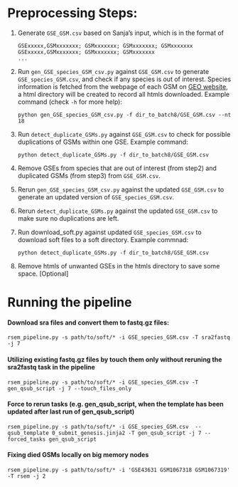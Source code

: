 # Preprocessing Steps:

1. Generate `GSE_GSM.csv` based on Sanja’s input, which is in the format of 
 
	```
	GSExxxxx,GSMxxxxxxx; GSMxxxxxxx; GSMxxxxxxx; GSMxxxxxxx
	GSExxxxx,GSMxxxxxxx; GSMxxxxxxx; GSMxxxxxxx
	...
	```
	
2. Run `gen_GSE_species_GSM_csv.py` against `GSE_GSM.csv` to generate
`GSE_species_GSM.csv`, and check if any species is out of interest. Species
information is fetched from the webpage of each GSM on
[GEO website](http://www.ncbi.nlm.nih.gov/geo/, "GEO website"), a html
directory will be created to record all htmls downloaded. Example command
(check `-h` for more help):

	```
	python gen_GSE_species_GSM_csv.py -f dir_to_batch8/GSE_GSM.csv --nt 18
	```
	
3. Run `detect_duplicate_GSMs.py` against `GSE_GSM.csv` to check for possible
duplications of GSMs within one GSE. Example command:

	```
	python detect_duplicate_GSMs.py -f dir_to_batch8/GSE_GSM.csv
	```
		
4. Remove GSEs from species that are out of interest (from step2) and
duplicated GSMs (from step3) from `GSE_GSM.csv`.

5. Rerun `gen_GSE_species_GSM_csv.py` against the updated `GSE_GSM.csv` to
generate an updated version of `GSE_species_GSM.csv`.

6. Rerun `detect_duplicate_GSMs.py` against the updated `GSE_GSM.csv` to make
sure no duplications are left.

7. Run download_soft.py against updated `GSE_species_GSM.csv` to download soft
files to a soft directory. Example commnad:

	```python detect_duplicate_GSMs.py -f dir_to_batch8/GSE_GSM.csv```
			
8. Remove htmls of unwanted GSEs in the htmls directory to save some
space. [Optional]
			
# Running the pipeline

#### Download sra files and convert them to fastq.gz files:

```
rsem_pipeline.py -s path/to/soft/* -i GSE_species_GSM.csv -T sra2fastq  -j 7
```

#### Utilizing existing fastq.gz files by touch them only without reruning the sra2fastq task in the pipeline

```
rsem_pipeline.py -s path/to/soft/* -i GSE_species_GSM.csv -T gen_qsub_script -j 7 --touch_files_only
```

#### Force to rerun tasks (e.g. gen_qsub_script, when the template has been updated after last run of gen_qsub_script)

```
rsem_pipeline.py -s path/to/soft/* -i GSE_species_GSM.csv  --qsub_template 0_submit_genesis.jinja2 -T gen_qsub_script -j 7 --forced_tasks gen_qsub_script 
```

#### Fixing died GSMs locally on big memory nodes

```
rsem_pipeline.py -s path/to/soft/* -i 'GSE43631 GSM1067318 GSM1067319' -T rsem -j 2
```

